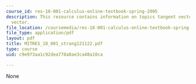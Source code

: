 ```yaml
---
course_id: res-18-001-calculus-online-textbook-spring-2005
description: This resource contains information on topics tangent vector and normal
  vector.
file_location: /coursemedia/res-18-001-calculus-online-textbook-spring-2005/c9e973aa1c92dea778a8ae3ca48a10ca_MITRES_18_001_strang121122.pdf
file_type: application/pdf
layout: pdf
title: MITRES_18_001_strang121122.pdf
type: course
uid: c9e973aa1c92dea778a8ae3ca48a10ca

---
```

None